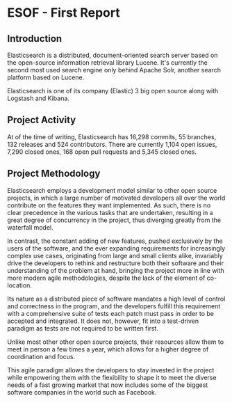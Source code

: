 ESOF - First Report
===================

Introduction
-------------
Elasticsearch is a distributed, document-oriented search server based on the open-source information retrieval library Lucene. It's currently the second most used search engine only behind Apache Solr, another search platform based on Lucene.

Elasticsearch is one of its company (Elastic) 3 big open source along with Logstash and Kibana.

Project Activity
----------------
At of the time of writing, Elasticsearch has 16,298 commits, 55 branches, 132 releases and 524 contributors.
There are currently 1,104 open issues, 7,290 closed ones, 168 open pull requests and 5,345 closed ones.

Project Methodology
-------------------
Elasticsearch employs a development model similar to other open source projects, in which a large number of motivated developers all over the world contribute on the features they want implemented. As such, there is no clear precedence in the various tasks that are undertaken, resulting in a great degree of concurrency in the project, thus diverging greatly from the waterfall model. 

In contrast, the constant adding of new features, pushed exclusively by the users of the software, and the ever expanding requirements for increasingly complex use cases, originating from large and small clients alike, invariably drive the developers to rethink and restructure both their software and their understanding of the problem at hand, bringing the project more in line with more modern agile methodologies, despite the lack of the element of co-location.

Its nature as a distributed piece of software mandates a high level of control and correctness in the program, and the developers fulfill this requirement with a comprehensive suite of tests each patch must pass in order to be accepted and integrated. It does not, however, fit into a test-driven paradigm as tests are not required to be written first.

Unlike most other other open source projects, their resources allow them to meet in person a few times a year, which allows for a higher degree of coordination and focus.

This agile paradigm allows the developers to stay invested in the project while empowering them with the flexibility to shape it to meet the diverse needs of a fast growing market that now includes some of the biggest software companies in the world such as Facebook.
